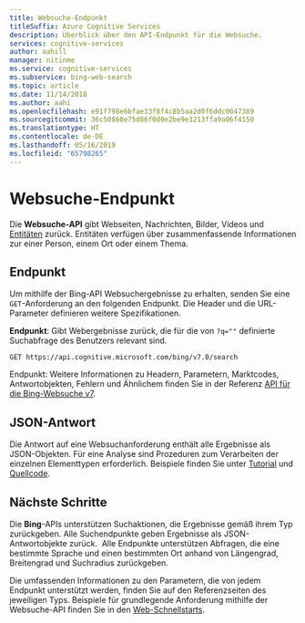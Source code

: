 ```yaml
---
title: Websuche-Endpunkt
titleSuffix: Azure Cognitive Services
description: Überblick über den API-Endpunkt für die Websuche.
services: cognitive-services
author: aahill
manager: nitinme
ms.service: cognitive-services
ms.subservice: bing-web-search
ms.topic: article
ms.date: 11/14/2018
ms.author: aahi
ms.openlocfilehash: e91f798e6bfae33f8f4c8b5aa2d0f6ddc0047389
ms.sourcegitcommit: 36c50860e75d86f0d0e2be9e3213ffa9a06f4150
ms.translationtype: HT
ms.contentlocale: de-DE
ms.lasthandoff: 05/16/2019
ms.locfileid: "65798265"
---
```

# <a name="web-search-endpoint"></a>Websuche-Endpunkt

Die **Websuche-API** gibt Webseiten, Nachrichten, Bilder, Videos und [Entitäten](https://docs.microsoft.com/azure/cognitive-services/bing-entities-search/search-the-web) zurück. Entitäten verfügen über zusammenfassende Informationen zur einer Person, einem Ort oder einem Thema.

## <a name="endpoint"></a>Endpunkt

Um mithilfe der Bing-API Websuchergebnisse zu erhalten, senden Sie eine `GET`-Anforderung an den folgenden Endpunkt. Die Header und die URL-Parameter definieren weitere Spezifikationen.

**Endpunkt**: Gibt Webergebnisse zurück, die für die von `?q=""` definierte Suchabfrage des Benutzers relevant sind.

```http
GET https://api.cognitive.microsoft.com/bing/v7.0/search
```

Endpunkt: Weitere Informationen zu Headern, Parametern, Marktcodes, Antwortobjekten, Fehlern und Ähnlichem finden Sie in der Referenz [API für die Bing-Websuche v7](https://docs.microsoft.com/rest/api/cognitiveservices/bing-web-api-v7-reference).

## <a name="response-json"></a>JSON-Antwort

Die Antwort auf eine Websuchanforderung enthält alle Ergebnisse als JSON-Objekten. Für eine Analyse sind Prozeduren zum Verarbeiten der einzelnen Elementtypen erforderlich. Beispiele finden Sie unter [Tutorial](https://docs.microsoft.com/azure/cognitive-services/bing-web-search/tutorial-bing-web-search-single-page-app) und [Quellcode](https://github.com/Azure-Samples/cognitive-services-REST-api-samples/tree/master/Tutorials/Bing-Web-Search).

## <a name="next-steps"></a>Nächste Schritte

Die **Bing**-APIs unterstützen Suchaktionen, die Ergebnisse gemäß ihrem Typ zurückgeben. Alle Suchendpunkte geben Ergebnisse als JSON-Antwortobjekte zurück.  Alle Endpunkte unterstützen Abfragen, die eine bestimmte Sprache und einen bestimmten Ort anhand von Längengrad, Breitengrad und Suchradius zurückgeben.

Die umfassenden Informationen zu den Parametern, die von jedem Endpunkt unterstützt werden, finden Sie auf den Referenzseiten des jeweiligen Typs.
Beispiele für grundlegende Anforderung mithilfe der Websuche-API finden Sie in den [Web-Schnellstarts](https://docs.microsoft.com/azure/cognitive-services/bing-web-search/search-the-web).
